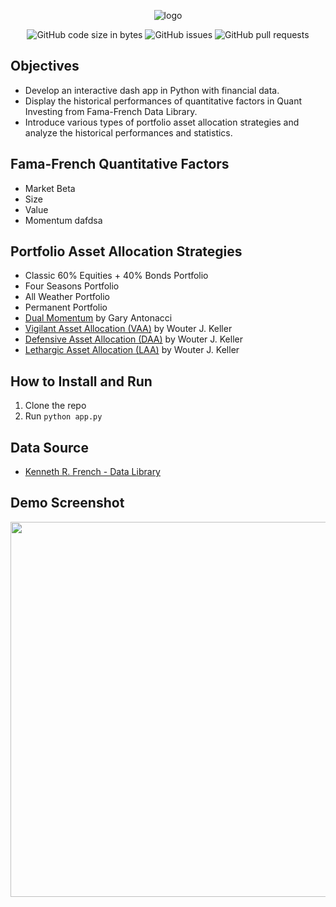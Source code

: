 <div align="center">

  ![logo](https://github.com/eshinhw/quant-portfolio-visualizer/assets/41933169/5e05f0a5-384d-421c-8a56-aa8b2265b93c)

</div>

<div align="center">

  ![GitHub code size in bytes](https://img.shields.io/github/languages/code-size/eshinhw/quant-portfolio-visualizer)
  ![GitHub issues](https://img.shields.io/github/issues/eshinhw/quant-portfolio-visualizer)
  ![GitHub pull requests](https://img.shields.io/github/issues-pr/eshinhw/quant-portfolio-visualizer)
  
</div>

## Objectives

- Develop an interactive dash app in Python with financial data.
- Display the historical performances of quantitative factors in Quant Investing from Fama-French Data Library.
- Introduce various types of portfolio asset allocation strategies and analyze the historical performances and statistics.

## Fama-French Quantitative Factors

- Market Beta
- Size
- Value
- Momentum
  dafdsa

## Portfolio Asset Allocation Strategies

- Classic 60% Equities + 40% Bonds Portfolio
- Four Seasons Portfolio
- All Weather Portfolio
- Permanent Portfolio
- [Dual Momentum](https://papers.ssrn.com/sol3/papers.cfm?abstract_id=2042750) by Gary Antonacci
- [Vigilant Asset Allocation (VAA)](https://papers.ssrn.com/sol3/papers.cfm?abstract_id=3002624) by Wouter J. Keller
- [Defensive Asset Allocation (DAA)](https://papers.ssrn.com/sol3/papers.cfm?abstract_id=3212862) by Wouter J. Keller
- [Lethargic Asset Allocation (LAA)](https://papers.ssrn.com/sol3/papers.cfm?abstract_id=3498092) by Wouter J. Keller

## How to Install and Run

1. Clone the repo
2. Run `python app.py`

## Data Source

- [Kenneth R. French - Data Library](https://mba.tuck.dartmouth.edu/pages/faculty/ken.french/data_library.html)

## Demo Screenshot

<div align="center">
  
  <img width="1200" height="600" alt="" src="https://github.com/eshinhw/factor-portfolio-visualizer/assets/41933169/2cd528cf-7385-4692-ab8c-464f59216e04">

</div>








<!--
## Main Features

- Total portfolio holdings and performance across accounts from Questrade
- Dividend visualizer to track dividends performance
- Position sizing calculator to manage your risk properly
- Custom watchlist to follow your favorite markets
- Alerts on markets so you'll never miss a price movement
- Market strength indicator

## Data Sources

- [yfinance](https://pypi.org/project/yfinance/)
- [OANDA API](https://developer.oanda.com/)
- [Questrade API](https://www.questrade.com/api/documentation/getting-started)
- [Google Cloud Platform (GCP) Virtual Machine](https://cloud.google.com/)


## Asset Allocation Strategies

- Traditonal 60% Equities + 40% Bonds Portfolio
- Four Seasons Portfolio
- All Weather Portfolio
- Permanent Portfolio
- [Dual Momentum](https://papers.ssrn.com/sol3/papers.cfm?abstract_id=2042750) by Gary Antonacci
- [Vigilant Asset Allocation (VAA)](https://papers.ssrn.com/sol3/papers.cfm?abstract_id=3002624) by Wouter J. Keller
- [Defensive Asset Allocation (DAA)](https://papers.ssrn.com/sol3/papers.cfm?abstract_id=3212862) by Wouter J. Keller
- [Lethargic Asset Allocation (LAA)](https://papers.ssrn.com/sol3/papers.cfm?abstract_id=3498092) by Wouter J. Keller


## Usage

Run `python main.py`.

### Main Menu

<p align="center">
  <img width="500" height="300" src="https://user-images.githubusercontent.com/41933169/166627802-eae6970a-887d-4813-a732-46ee5b423488.png">
</p>

### Account Options

<p align="center">
  <img width="500" height="300" src="https://user-images.githubusercontent.com/41933169/166627895-3be04278-1b37-411f-8a14-592e7f298b85.png">
</p>

### Add New Account

New Questrade account can be added and will be saved in json file in the same location of `main.py`. Make sure new account number is correct! 

If you have two different Questrade IDs, unfortunately, multi-users feature is not supported yet. You have to get new access code from Questrade whenever you switch from one ID to another. :(

<p align="center">
  <img width="500" height="300" src="https://user-images.githubusercontent.com/41933169/166627975-518800ed-c439-4da0-b22d-65a0cb4634f9.png">
</p>

### Portfolio Summary

#### Balance Summary, Investment Summary and Performance Against BenchMark

BenchMark Portfolio is Traditional 60% Equities + 40% Bonds Portfolio. Performance comparison against BM computes CAGR and MDD.

<p align="center">
  <img width="700" height="500" src="https://user-images.githubusercontent.com/41933169/166628294-66ded221-02a2-4d5b-b2c1-1c70b0b9655e.png">
</p>

#### Historical Dividends

<p align="center">
  <img width="500" height="500" src="https://user-images.githubusercontent.com/41933169/166628418-2abfd386-3ff9-4d88-9015-f802346e922d.png">
</p>

<p align="center">
  <img width="500" height="500" src="https://user-images.githubusercontent.com/41933169/166628419-0f04464d-0b92-4811-a7d4-8d8a822b55f7.png">
</p>

### Allocation Rebalancing

Currently, PyQuant only offers rebalancing outputs for VAA and LAA based on historical momentums. More allocation strategies will be added!

<p align="center">
  <img width="500" height="300" src="https://user-images.githubusercontent.com/41933169/166628514-79c7e05a-3270-401c-b0fa-5abed9218256.png">
</p>

### Email Sharing

Automatic email sent out can be set up by providing your gmail address and gmail app password. Gmail app password must be set up from your Google account. Once gmail app password is generated, the overall portfolio summary can be sent out to other email addresses.

<p align="center">
  <img width="500" height="300" src="https://user-images.githubusercontent.com/41933169/166745729-7eb723e8-2dba-4094-88c6-1fa35d7fce41.png">
</p>

<p align="center">
  <img width="500" height="300" src="https://user-images.githubusercontent.com/41933169/166745730-2e73d573-efa1-4520-9ada-f5f28e256d27.png">
</p>

Below is the sample email.

<p align="center">
  <img width="700" height="500" src="https://user-images.githubusercontent.com/41933169/166746982-490a5849-9df5-42ef-9352-cfb566a21d7f.png">
</p>

## Futher Improvement Features

- Account verification when new account is added.
- Multi-users access without getting new access code (different yaml file paths for each Questrade ID)
- ~~Automatic email share of portfolio summary~~
- Improve performance comparison matrices
- Global Equities Momentum to determine when to buy equities
- Fixed Asset Allocations Rebalancing
-->
